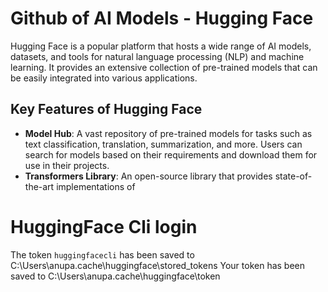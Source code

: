 # Github of AI Models - Hugging Face
Hugging Face is a popular platform that hosts a wide range of AI models, datasets, and tools for natural language processing (NLP) and machine learning. It provides an extensive collection of pre-trained models that can be easily integrated into various applications.

## Key Features of Hugging Face
- **Model Hub**: A vast repository of pre-trained models for tasks such as text classification, translation, summarization, and more. Users can search for models based on their requirements and download them for use in their projects.
- **Transformers Library**: An open-source library that provides state-of-the-art implementations of


# HuggingFace Cli login
The token `huggingfacecli` has been saved to C:\Users\anupa\.cache\huggingface\stored_tokens
Your token has been saved to C:\Users\anupa\.cache\huggingface\token